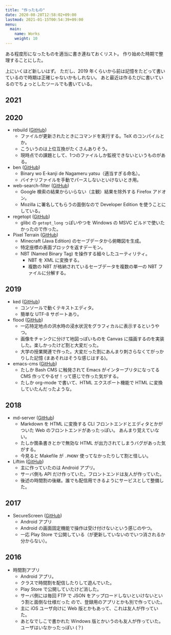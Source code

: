 ```yaml
---
title: "作ったもの"
date: 2020-08-28T12:58:02+09:00
lastmod: 2021-01-15T00:54:39+09:00
menu:
  main:
    name: Works
    weight: 10
---
```


ある程度形になったものを適当に書き連ねておくリスト。
作り始めた時期で整理することにした。

上にいくほど新しいはず。
ただし、2019 年くらいから前は記憶をたどって書いているので時期は正確じゃないかもしれない。
あと最近は作るたびに書いているのでちょっとしたツールでも書いている。

## 2021

## 2020

- rebuild ([GitHub](https://github.com/kofuk/rebuild))
    - ファイルが更新されたときにコマンドを実行する。TeX のコンパイルとか。
    - こういうのは上位互換がたくさんありそう。
    - 現時点での課題として、1つのファイルしか監視できないというものがある。
- ben ([GitHub](https://github.com/kofuk/ben))
    - Binary wo E-kanji de Nagameru yatsu（適当すぎる命名）。
    - バイナリファイルを手動でパースしないといけないとき用。
- web-search-filter ([GitHub](https://github.com/kofuk/web-search-filter))
    - Google 検索の結果からいらない（主観）結果を除外する Firefox アドオン。
    - Mozilla に署名してもらうの面倒なので Developer Edition を使うことにしている。
- regetopt ([GitHub](https://github.com/kofuk/regetopt))
    - glibc の `getopt_long` っぽいやつを Windows の MSVC ビルドで使いたかったので作った。
- Pixel Terrain ([GitHub](https://github.com/kofuk/pixel-terrain))
    - Minecraft (Java Edition) のセーブデータから俯瞰図を生成。
    - 特定座標の表面ブロックを返すデーモン。
    - NBT (Named Binary Tag) を操作する細々したユーティリティ。
        - NBT を XML に変換する。
        - 複数の NBT が格納されているセーブデータを複数の単一の NBT ファイルに分解する。

## 2019

- ked ([GitHub](https://github.com/kofuk/ked))
    - コンソールで動くテキストエディタ。
    - 簡単な UTF-8 サポートあり。
- flood ([GitHub](https://github.com/kofuk/flood))
    - 一応特定地点の洪水時の浸水状況をグラフィカルに表示するというやつ。
    - 画像をチャンクに分けて地図っぽいものを Canvas に描画するのを実装した。楽しかったけど割と大変だった。
    - 大学の授業関連で作った。大変だった割にあんまり刺さらなくてがっかりした記憶 (まあそれはそうな感じはする)。
- emacs-cms ([GitHub](https://github.com/kofuk/emacs-cms))
    - たしか Bash CMS に触発されて Emacs がインタープリタになってる CMS 作ってやるぜ！って感じで作った気がする。
    - たしか org-mode で書いて、HTML エクスポート機能で HTML に変換していたんだったような。

## 2018

- md-server ([GitHub](https://github.com/kofuk/md-server))
    - Markdown を HTML に変換する CLI フロントエンドとエディタとかがついた Web のフロントエンドがあったっぽい。
    あんまり覚えていない。
    - たしか箇条書きとかで無効な HTML が出力されてしまうバグがあった気がする。
    - 今見ると Makefile が `.PHONY` 使ってなかったりして割と怪しい。
- Liftim ([GitHub](https://github.com/ChronoscopeAppLab/open-liftim-android))
    - 主に作っていたのは Android アプリ。
    - サーバ側も API だけ作っていた。フロントエンドは友人が作っていた。
    - 後述の時間割の後継。誰でも配信用できるようにサービスとして整備した。

## 2017

- SecureScreen ([GitHub](https://github.com/kofuk/SecureScreen))
    - Android アプリ
    - Android の画面固定機能で操作は受け付けないという感じのやつ。
    - 一応 Play Store で公開している（が更新していないのでいつ消されるか分からない）。

## 2016

- 時間割アプリ
    - Android アプリ。
    - クラスで時間割を配信したりして遊んでいた。
    - Play Store で公開していたけど消した。
    - サーバ側には毎回 FTP で JSON をアップロードしないといけないという割と面倒な仕様だった
    ので、登録用のアプリとかも別で作っていた。
    - 主に iOS ユーザ向けに Web 版とかもあって、これは友人が作っていた。
    - あとなでしこで書かれた Windows 版とかいうのも友人が作っていた。ユーザはいなかったっぽい (？)
